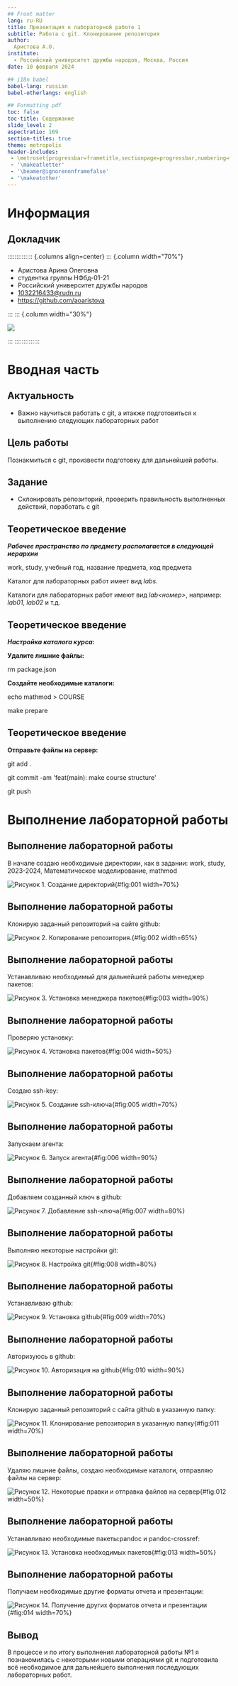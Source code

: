 ```yaml
---
## Front matter
lang: ru-RU
title: Презентация к лабораторной работе 1
subtitle: Работа с git. Клонирование репозитория
author:
  Аристова А.О.
institute:
  - Российский университет дружбы народов, Москва, Россия
date: 10 февраля 2024

## i18n babel
babel-lang: russian
babel-otherlangs: english

## Formatting pdf
toc: false
toc-title: Содержание
slide_level: 2
aspectratio: 169
section-titles: true
theme: metropolis
header-includes:
 - \metroset{progressbar=frametitle,sectionpage=progressbar,numbering=fraction}
 - '\makeatletter'
 - '\beamer@ignorenonframefalse'
 - '\makeatother'
---
```


# Информация

## Докладчик

:::::::::::::: {.columns align=center}
::: {.column width="70%"}

  * Аристова Арина Олеговна
  * студентка группы НФбд-01-21
  * Российский университет дружбы народов
  * [1032216433@rudn.ru](mailto:1032216433@rudn.ru)
  * <https://github.com/aoaristova>

:::
::: {.column width="30%"}

![](./image/я.jpg)

:::
::::::::::::::

# Вводная часть

## Актуальность

- Важно научиться работать с git, а итакже подготовиться к выполнению следующих лабораторных работ

## Цель работы

Познакмиться с git, произвести подготовку для дальнейшей работы.

## Задание

- Склонировать репозиторий, проверить правильность выполненных действий, поработать с git

## Теоретическое введение

***Рабочее пространство по предмету располагается в следующей иерархии***

work, study, учебный год, название предмета, код предмета

Каталог для лабораторных работ имеет вид *labs*.

Каталоги для лабораторных работ имеют вид *lab<номер>*, например: *lab01*, *lab02* и т.д.

## Теоретическое введение

***Настройка каталога курса:***

**Удалите лишние файлы:**

rm package.json

**Создайте необходимые каталоги:**

echo mathmod > COURSE

make prepare

## Теоретическое введение

**Отправьте файлы на сервер:**

git add .

git commit -am 'feat(main): make course structure'

git push

# Выполнение лабораторной работы

## Выполнение лабораторной работы

В начале создаю необходимые директории, как в задании: work, study, 2023-2024, Математическое моделирование, mathmod 

![Рисунок 1. Создание директорий](image/image1.jpg){#fig:001 width=70%}

## Выполнение лабораторной работы

Клонирую заданный репозиторий на сайте github: 

![Рисунок 2. Копирование репозитория.](image/image2.jpg){#fig:002 width=65%}

## Выполнение лабораторной работы

Устанавливаю необходимый для дальнейшей работы менеджер пакетов: 

![Рисунок 3. Установка менеджера пакетов ](image/image3.jpg){#fig:003 width=90%}


## Выполнение лабораторной работы

Проверяю установку: 

![Рисунок 4. Установка пакетов](image/image4.jpg){#fig:004 width=50%}

## Выполнение лабораторной работы

Создаю ssh-key: 

![Рисунок 5. Создание ssh-ключа](image/image5.jpg){#fig:005 width=70%}

## Выполнение лабораторной работы

Запускаем агента: 

![Рисунок 6. Запуск агента](image/image6.jpg){#fig:006 width=90%}

## Выполнение лабораторной работы

Добавляем созданный ключ в github: 

![ Рисунок 7. Добавление ssh-ключа](image/image7.jpg){#fig:007 width=80%}

## Выполнение лабораторной работы

Выполняю некоторые настройки git: 

![ Рисунок 8. Настройка git](image/image8.jpg){#fig:008 width=80%}

## Выполнение лабораторной работы

Устанавливаю github: 

![Рисунок 9. Установка github](image/image9.jpg){#fig:009 width=70%}

## Выполнение лабораторной работы

Авторизуюсь в github: 

![Рисунок 10. Авторизация на github](image/image10.jpg){#fig:010 width=90%}

## Выполнение лабораторной работы

Клонирую заданный репозиторий с сайта github в указанную папку: 

![Рисунок 11. Клонирование репозитория в указанную папку](image/image11.jpg){#fig:011 width=70%}

## Выполнение лабораторной работы

Удаляю лишние файлы, создаю необходимые каталоги, отправляю файлы на сервер: 

![Рисунок 12. Некоторые правки и отправка файлов на сервер](image/image13.jpg){#fig:012 width=50%}

## Выполнение лабораторной работы

Устанавливаю необходимые пакеты:pandoc и pandoc-crossref: 

![Рисунок 13. Установка необходимых пакетов](image/image14.jpg){#fig:013 width=50%}

## Выполнение лабораторной работы

Получаем необходимые другие форматы отчета и презентации: 

![Рисунок 14. Получение других форматов отчета и презентации](image/image15.jpg){#fig:014 width=70%}

## Вывод

В процессе и по итогу выполнения лабораторной работы №1 я познакомилась с некоторыми новыми операциями git и подготовила всё необходимое для дальнейшего выполнения последующих лабораторных работ.




